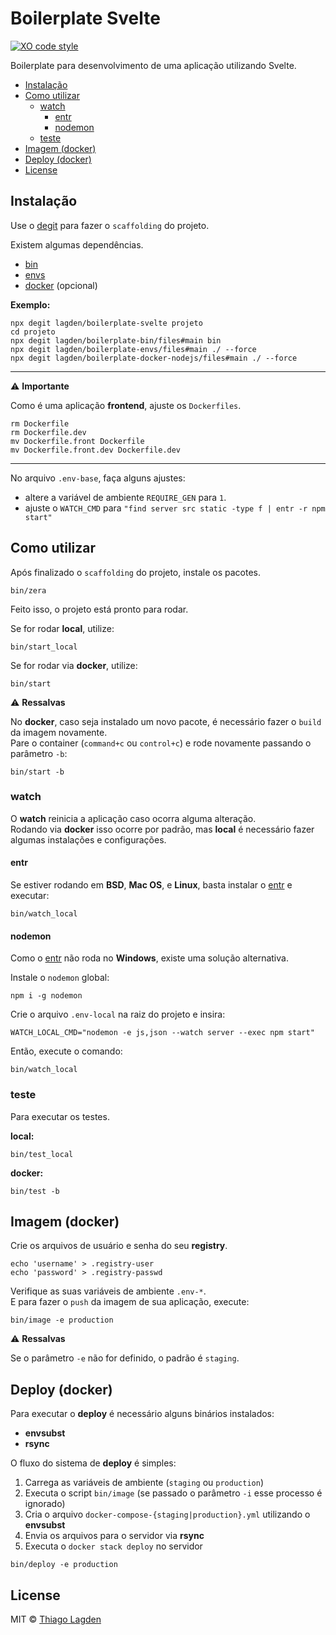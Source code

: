 # Boilerplate Svelte

[![XO code style][xo-img]][xo]

[xo-img]:        https://img.shields.io/badge/code_style-XO-5ed9c7.svg
[xo]:            https://github.com/sindresorhus/xo


Boilerplate para desenvolvimento de uma aplicação utilizando Svelte.

- [Instalação](#instalação)
- [Como utilizar](#como-utilizar)
    - [watch](#watch)
        - [entr](#entr)
        - [nodemon](#nodemon)
    - [teste](#teste)
- [Imagem (docker)](#imagem-docker)
- [Deploy (docker)](#deploy-docker)
- [License](#license)


## Instalação

Use o [degit](https://github.com/Rich-Harris/degit) para fazer o `scaffolding` do projeto.

Existem algumas dependências.

- [bin](https://github.com/lagden/boilerplate-bin)
- [envs](https://github.com/lagden/boilerplate-envs)
- [docker](https://github.com/lagden/boilerplate-docker-nodejs) (opcional)


**Exemplo:**

```
npx degit lagden/boilerplate-svelte projeto
cd projeto
npx degit lagden/boilerplate-bin/files#main bin
npx degit lagden/boilerplate-envs/files#main ./ --force
npx degit lagden/boilerplate-docker-nodejs/files#main ./ --force
```

---

⚠️ **Importante**

Como é uma aplicação **frontend**, ajuste os `Dockerfiles`.

```
rm Dockerfile
rm Dockerfile.dev
mv Dockerfile.front Dockerfile
mv Dockerfile.front.dev Dockerfile.dev
```

---

No arquivo `.env-base`, faça alguns ajustes:

- altere a variável de ambiente `REQUIRE_GEN` para `1`.
- ajuste o `WATCH_CMD` para `"find server src static -type f | entr -r npm start"`


## Como utilizar

Após finalizado o `scaffolding` do projeto, instale os pacotes.

```shell
bin/zera
```

Feito isso, o projeto está pronto para rodar.

Se for rodar **local**, utilize:

```shell
bin/start_local
```

Se for rodar via **docker**, utilize:

```shell
bin/start
```

⚠️ **Ressalvas**

No **docker**, caso seja instalado um novo pacote, é necessário fazer o `build` da imagem novamente.  
Pare o container (`command+c` ou `control+c`) e rode novamente passando o parâmetro `-b`:

```shell
bin/start -b
```


### watch

O **watch** reinicia a aplicação caso ocorra alguma alteração.  
Rodando via **docker** isso ocorre por padrão, mas **local** é necessário fazer algumas instalações e configurações.


#### entr

Se estiver rodando em **BSD**, **Mac OS**, e **Linux**, basta instalar o [entr](https://github.com/eradman/entr) e executar:

```shell
bin/watch_local
```


#### nodemon

Como o [entr](https://github.com/eradman/entr) não roda no **Windows**, existe uma solução alternativa.

Instale o `nodemon` global:

```shell
npm i -g nodemon
```

Crie o arquivo `.env-local` na raiz do projeto e insira:

```
WATCH_LOCAL_CMD="nodemon -e js,json --watch server --exec npm start"
```

Então, execute o comando:

```shell
bin/watch_local
```


### teste

Para executar os testes.

**local:**

```shell
bin/test_local
```

**docker:**

```shell
bin/test -b
```


## Imagem (docker)

Crie os arquivos de usuário e senha do seu **registry**.

```shell
echo 'username' > .registry-user
echo 'password' > .registry-passwd
```

Verifique as suas variáveis de ambiente `.env-*`.  
E para fazer o `push` da imagem de sua aplicação, execute:

```shell
bin/image -e production
```

⚠️ **Ressalvas**

Se o parâmetro `-e` não for definido, o padrão é `staging`.


## Deploy (docker)

Para executar o **deploy** é necessário alguns binários instalados:

- **envsubst**
- **rsync**

O fluxo do sistema de **deploy** é simples:

1. Carrega as variáveis de ambiente (`staging` ou `production`)
2. Executa o script `bin/image` (se passado o parâmetro `-i` esse processo é ignorado)
3. Cria o arquivo `docker-compose-{staging|production}.yml` utilizando o **envsubst**
4. Envia os arquivos para o servidor via **rsync**
5. Executa o `docker stack deploy` no servidor

```shell
bin/deploy -e production
```


## License

MIT © [Thiago Lagden](https://github.com/lagden)
